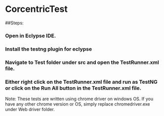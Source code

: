 # CorcentricTest

##Steps:

### Open in Eclypse IDE.
### Install the testng plugin for eclypse
### Navigate to Test folder under src and open the TestRunner.xml file.
### Either right click on the TestRunner.xml file and run as TestNG or click on the Run All button in the TestRunner.xml file.

Note: These tests are written using chrome driver on windows OS. If you have any other chrome version or OS, simply replace chromedriver.exe under Web driver folder.
